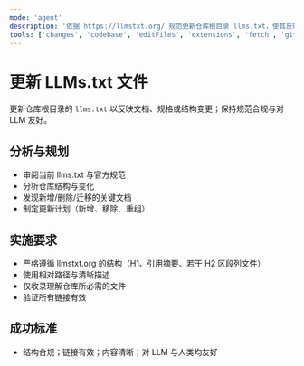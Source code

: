 ```yaml
---
mode: 'agent'
description: '依据 https://llmstxt.org/ 规范更新仓库根目录 llms.txt，使其反映最新文档与规格结构，且保持对 LLM 友好。'
tools: ['changes', 'codebase', 'editFiles', 'extensions', 'fetch', 'githubRepo', 'openSimpleBrowser', 'problems', 'runTasks', 'search', 'searchResults', 'terminalLastCommand', 'terminalSelection', 'testFailure', 'usages', 'vscodeAPI']
---
```

# 更新 LLMs.txt 文件

更新仓库根目录的 `llms.txt` 以反映文档、规格或结构变更；保持规范合规与对 LLM 友好。

## 分析与规划
- 审阅当前 llms.txt 与官方规范
- 分析仓库结构与变化
- 发现新增/删除/迁移的关键文档
- 制定更新计划（新增、移除、重组）

## 实施要求
- 严格遵循 llmstxt.org 的结构（H1、引用摘要、若干 H2 区段列文件）
- 使用相对路径与清晰描述
- 仅收录理解仓库所必需的文件
- 验证所有链接有效

## 成功标准
- 结构合规；链接有效；内容清晰；对 LLM 与人类均友好
